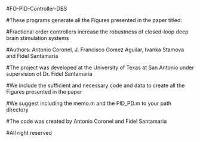 #FO-PID-Controller-DBS 

#These programs generate all the Figures presented in the paper titled:  

#Fractional order controllers increase the robustness of closed-loop deep brain stimulation systems 

#Authors: Antonio Coronel, J. Francisco Gomez Aguilar, Ivanka Stamova and Fidel Santamaria 

#The project was developed at the University of Texas at San Antonio under supervision of Dr. Fidel Santamaria 

#We include the sufficient and necessary code and data to create all the Figures presented in the paper

#We suggest including the memo.m and the PID_PD.m to your path directory 

#The code was created by Antonio Coronel and Fidel Santamaria

#All right reserved 
